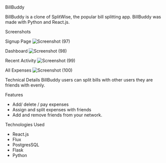 BillBuddy

BillBuddy is a clone of SplitWise, the popular bill splitting app. BillBuddy was made with Python and React.js.

Screenshots

Signup Page
![Screenshot (97)](https://github.com/user-attachments/assets/973ef311-c90f-4bc6-bb38-e3fee7432165)

Dashboard
![Screenshot (98)](https://github.com/user-attachments/assets/508acb51-0b7a-4267-ab51-f893ac008bb0)

Recent Activity
![Screenshot (99)](https://github.com/user-attachments/assets/bc2d8b11-9455-4bd5-b9a0-4385bcd43758)

All Expenses
![Screenshot (100)](https://github.com/user-attachments/assets/4ae0b5ae-6721-4bca-9af1-614dd7406140)

Technical Details
BillBuddy users can split bills with other users they are friends with evenly. 


Features
- Add/ delete / pay expenses
- Assign and split expenses with friends
- Add and remove friends from your network.

Technologies Used
- React.js
- Flux
- PostgresSQL
- Flask
- Python
